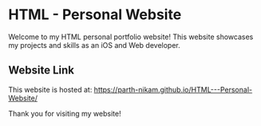 # HTML - Personal Website

Welcome to my HTML personal portfolio website! This website showcases my projects and skills as an iOS and Web developer.

## Website Link

This website is hosted at: https://parth-nikam.github.io/HTML---Personal-Website/

Thank you for visiting my website!
